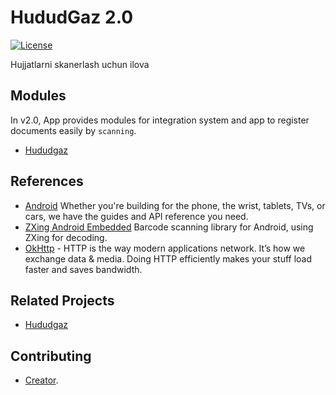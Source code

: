 # HududGaz 2.0

[![License](http://img.shields.io/:license-apache-brightgreen.svg)](http://www.apache.org/licenses/LICENSE-2.0.html)

Hujjatlarni skanerlash uchun ilova

## Modules

In v2.0, App provides modules for integration system and app to register documents easily by ```scanning```.
- [Hududgaz](https://github.com/Anvar-Avenger/Hududgaz.git)

## References
* [Android](https://developer.android.com/topic/architecture/intro) Whether you're building for the phone, the wrist, tablets, TVs, or cars, we have the guides and API reference you need.
* [ZXing Android Embedded](https://github.com/journeyapps/zxing-android-embedded) Barcode scanning library for Android, using ZXing for decoding.
* [OkHttp](https://square.github.io/retrofit/) - HTTP is the way modern applications network. It’s how we exchange data & media. Doing HTTP efficiently makes your stuff load faster and saves bandwidth.

## Related Projects

- [Hududgaz](https://github.com/Anvar-Avenger/Hududgaz.git)

## Contributing

- [Creator][me].

[me]: mailto:anvarindastries@gmail.com